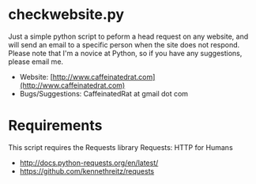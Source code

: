 checkwebsite.py
===========

Just a simple python script to peform a head request on any website, and will send an email to a specific person when the site does not respond.  Please note that I'm a novice at Python, so if you have any suggestions, please email me.

* Website: [http://www.caffeinatedrat.com](http://www.caffeinatedrat.com)
* Bugs/Suggestions: CaffeinatedRat at gmail dot com

Requirements
===========
This script requires the Requests library Requests: HTTP for Humans

* http://docs.python-requests.org/en/latest/
* https://github.com/kennethreitz/requests
